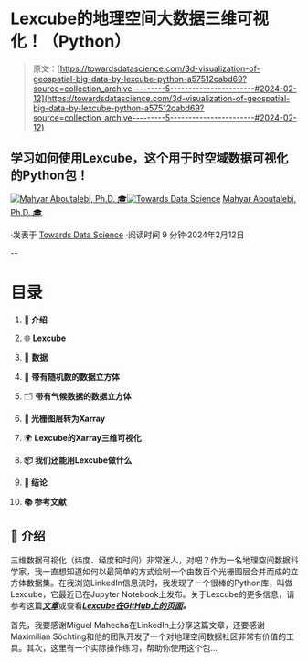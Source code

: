 # Lexcube的地理空间大数据三维可视化！（Python）

> 原文：[https://towardsdatascience.com/3d-visualization-of-geospatial-big-data-by-lexcube-python-a57512cabd69?source=collection_archive---------5-----------------------#2024-02-12](https://towardsdatascience.com/3d-visualization-of-geospatial-big-data-by-lexcube-python-a57512cabd69?source=collection_archive---------5-----------------------#2024-02-12)

## 学习如何使用Lexcube，这个用于时空域数据可视化的Python包！

[](https://medium.com/@mahyar.aboutalebi?source=post_page---byline--a57512cabd69--------------------------------)[![Mahyar Aboutalebi, Ph.D. 🎓](../Images/83d62352800f8a2932db8a07997c8059.png)](https://medium.com/@mahyar.aboutalebi?source=post_page---byline--a57512cabd69--------------------------------)[](https://towardsdatascience.com/?source=post_page---byline--a57512cabd69--------------------------------)[![Towards Data Science](../Images/a6ff2676ffcc0c7aad8aaf1d79379785.png)](https://towardsdatascience.com/?source=post_page---byline--a57512cabd69--------------------------------) [Mahyar Aboutalebi, Ph.D. 🎓](https://medium.com/@mahyar.aboutalebi?source=post_page---byline--a57512cabd69--------------------------------)

·发表于 [Towards Data Science](https://towardsdatascience.com/?source=post_page---byline--a57512cabd69--------------------------------) ·阅读时间 9 分钟·2024年2月12日

--

# 目录

1.  **🌟 介绍**

1.  🌐 **Lexcube**

1.  📰 **数据**

1.  📂 **带有随机数的数据立方体**

1.  🗂️ **带有气候数据的数据立方体**

1.  **🔄 光栅图层转为Xarray**

1.  🌍 **Lexcube的Xarray三维可视化**

1.  **📦 我们还能用Lexcube做什么**

1.  **📝 结论**

1.  **📚 参考文献**

## **🌟 介绍**

三维数据可视化（纬度、经度和时间）非常迷人，对吧？作为一名地理空间数据科学家，我一直想知道如何以最简单的方式绘制一个由数百个光栅图层合并而成的立方体数据集。在我浏览LinkedIn信息流时，我发现了一个很棒的Python库，叫做Lexcube，它最近已在Jupyter Notebook上发布。关于Lexcube的更多信息，请参考这篇[***文章***](https://www.computer.org/csdl/magazine/cg/2024/01/10274107/1R6MgauvfWg)或查看[***Lexcube在GitHub上的页面***](https://github.com/msoechting/lexcube)***。***

首先，我要感谢Miguel Mahecha在LinkedIn上分享这篇文章，还要感谢Maximilian Söchting和他的团队开发了一个对地理空间数据社区非常有价值的工具。其次，这里有一个实际操作练习，帮助你使用这个包…
